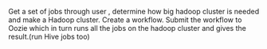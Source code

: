 Get a set of jobs through user , determine how big hadoop cluster is needed and make a
Hadoop cluster. Create a workflow. Submit the workflow to Oozie which in turn runs all the
jobs on the hadoop cluster and gives the result.(run Hive jobs too)
